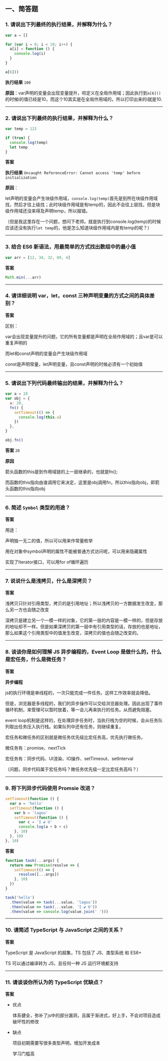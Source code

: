 ## 一、简答题

### 1. 请说出下列最终的执行结果，并解释为什么？

```js
var a = []

for (var i = 0; i < 10; i++) {
  a[i] = function () {
    console.log(i)
  }
}

a[6]()
```

**执行结果** `100`

**原因**：var声明的变量会出现变量提升，呗定义在全局作用域；因此执行到`a[6]()`的时候i的值已经是10，而这个10其实是在全局作用域的，所以打印出来的i就是10.

------

### 2. 请说出下列最终的执行结果，并解释为什么？

```js
var temp = 123

if (true) {
  console.log(temp)
  let temp
}
```

**答案**

**执行结果** `Uncaught ReferenceError: Cannot access 'temp' before initialization`

**原因**：

let声明的变量会产生块级作用域，`console.log(temp)`首先是到所在块级作用域找，然后才往上级找；此时块级作用域是有temp的，因此不会往上层找，但是块级作用域还没来得及声明temp，所以报错。

（但是我这里存在一个问题，想问下老师。就是执行到console.log(temp)的时候应该还没有执行`let temp`的，他是怎么知道块级作用域内是有temp的呢？）

------

### 3. 结合 ES6 新语法，用最简单的方式找出数组中的最小值

```js
var arr = [12, 34, 32, 89, 4]
```

**答案**

```js
Math.min(...arr)
```



------

### 4. 请详细说明 var，let，const 三种声明变量的方式之间的具体差别？

**答案**

区别：

var会出现变量提升的问题，它的所有变量都是声明在全局作用域的；且var是可以重复声明的

而let和const声明的变量会产生块级作用域

const是声明常量，let声明变量，且const声明的时候必须有一个初始值

------

### 5. 请说出下列代码最终输出的结果，并解释为什么？

```js
var a = 10
var obj = {
  a: 20,
  fn() {
    setTimeout(() => {
      console.log(this.a)
    })
  },
}

obj.fn()
```

**答案** `20`

**原因**

箭头函数的this是到作用域链的上一层继承的，也就是fn();

而函数的this指向由谁调用它来决定，这里是obj调用fn，所以this指向obj，即箭头函数的this指向obj

------

### 6. 简述 `Symbol` 类型的用途？

**答案**

用途：

声明独一无二的值，所以可以用来作常量枚举

用在对象中symbol声明的属性不能被普通方式访问呢，可以用来隐藏属性

实现了Iterator接口，可以用for of循环遍历

------

### 7. 说说什么是浅拷贝，什么是深拷贝？

**答案**

浅拷贝只针对引用类型，拷贝的是引用地址；所以浅拷贝的一方数据发生改变，那么另一方也会随之改变

深拷贝是建立另一个一模一样的对象，它的第一层的内容是一模一样的，但是存放的地址却不一样。但是如果深拷贝的第一层中有引用类型的话，存放的也是地址，那么如果这个引用类型中的值发生改变，深拷贝的值也会随之改变的。

------

### 8. 谈谈你是如何理解 JS 异步编程的，Event Loop 是做什么的，什么是宏任务，什么是微任务？

**答案**

**异步编程**

js的执行环境是单线程的，一次只能完成一件任务。这样工作效率就会降低。

但是，浏览器是多线程的，我们的异步操作可以交给浏览器处理。因此出现了事件循环机制，来管理可以暂时放着，等一会儿再来执行的任务。从而避免阻塞。

event loop机制是这样的，在处理异步任务时，当执行栈为空的时候，会从任务队列取出任务压入执行栈。如果队列中还有任务，则继续重复。

宏任务和微任务的区别就是微任务优先级比宏任务高，优先执行微任务。

微任务有：promise、nextTick

宏任务有：同步代码、UI渲染、IO操作、setTimeout、setInterval

（问题，同步代码属于宏任务吗？微任务优先级一定比宏任务高吗？）

------

### 9. 将下列异步代码使用 Promsie 改进？

```js
setTimeout(function () {
  var a = 'hello'
  setTimeout(function () {
    var b = 'lagou'
    setTimeout(function () {
      var c = 'I 💕️ U'
      console.log(a + b + c)
    }, 10)
  }, 10)
}, 10)
```

**答案**

```js
function task(...args) {
  return new Promise(resolve => {
    setTimeout(() => {
      resolve([...args])
    }, 10)
  })
}

task('hello')
  .then(value => task(...value, 'lagou'))
  .then(value => task(...value, 'I 💕️ U'))
  .then(value => console.log(value.join(' ')))
```

------

### 10. 请简述 TypeScript 与 JavaScript 之间的关系？

**答案**

 TypeScript 是 JavaScript 的超集，TS 包括了 JS、类型系统 和 ES6+

 TS 可以通过编译转为 JS，且任何一种 JS 运行环境都支持

------

### 11. 请谈谈你所认为的 TypeScript 优缺点？

**答案**

- 优点

  体系健全，弥补了js中的部分漏洞，且属于渐进式，好上手，不会对项目造成破坏性的修改

- 缺点

  项目初期需要写很多类型声明，增加开发成本

  学习门槛高